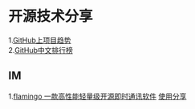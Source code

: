 # 开源技术分享

1.[GitHub上项目趋势](https://github.com/trending/)  
2.[GitHub中文排行榜](https://github.com/kon9chunkit/GitHub-Chinese-Top-Charts)

## IM
 

1.[flamingo  一款高性能轻量级开源即时通讯软件](https://github.com/balloonwj/flamingo) 
[使用分享](https://github.com/BoundlessSea/OpenSourceTechnologyShare/blob/main/IM/Flamingo.md) 


